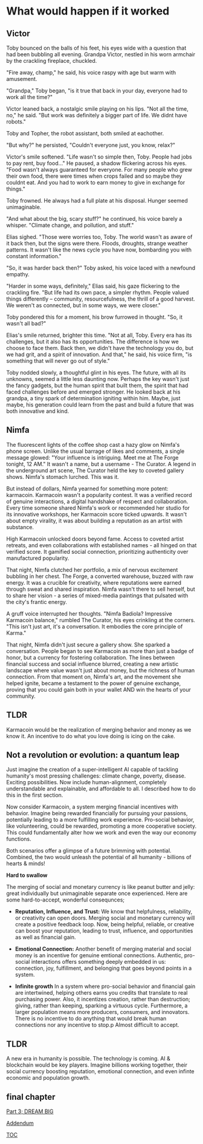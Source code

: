 # What would happen if it worked

## Victor
Toby bounced on the balls of his feet, his eyes wide with a question that had been bubbling all evening. Grandpa Victor, nestled in his worn armchair by the crackling fireplace, chuckled.

"Fire away, champ," he said, his voice raspy with age but warm with amusement.

"Grandpa," Toby began, "is it true that back in your day, everyone had to work all the time?"

Victor leaned back, a nostalgic smile playing on his lips. "Not all the time, no," he said. "But work was definitely a bigger part of life. We didnt have robots."

Toby and Topher, the robot assistant, both smiled at eachother.

"But why?" he persisted, "Couldn't everyone just, you know, relax?"

Victor's smile softened. "Life wasn't so simple then, Toby. People had jobs to pay rent, buy food…"  He paused, a shadow flickering across his eyes. "Food wasn't always guaranteed for everyone. For many people who grew their own food, there were times when crops failed and so maybe they couldnt eat. And you had to work to earn money to give in exchange for things."

Toby frowned. He always had a full plate at his disposal. Hunger seemed unimaginable.

"And what about the big, scary stuff?" he continued, his voice barely a whisper. "Climate change, and pollution, and stuff."

Elias sighed. "Those were worries too, Toby. The world wasn't as aware of it back then, but the signs were there. Floods, droughts, strange weather patterns. It wasn't like the news cycle you have now, bombarding you with constant information."

"So, it was harder back then?" Toby asked, his voice laced with a newfound empathy.

"Harder in some ways, definitely," Elias said, his gaze flickering to the crackling fire. "But life had its own pace, a simpler rhythm. People valued things differently – community, resourcefulness, the thrill of a good harvest. We weren't as connected, but in some ways, we were closer."

Toby pondered this for a moment, his brow furrowed in thought. "So, it wasn't all bad?"

Elias's smile returned, brighter this time. "Not at all, Toby. Every era has its challenges, but it also has its opportunities. The difference is how we choose to face them. Back then, we didn't have the technology you do, but we had grit, and a spirit of innovation. And that," he said, his voice firm, "is something that will never go out of style."

Toby nodded slowly, a thoughtful glint in his eyes. The future, with all its unknowns, seemed a little less daunting now. Perhaps the key wasn't just the fancy gadgets, but the human spirit that built them, the spirit that had faced challenges before and emerged stronger.  He looked back at his grandpa, a tiny spark of determination igniting within him. Maybe, just maybe, his generation could learn from the past and build a future that was both innovative and kind.



## Nimfa
The fluorescent lights of the coffee shop cast a hazy glow on Nimfa's phone screen. Unlike the usual barrage of likes and comments, a single message glowed: "Your influence is intriguing. Meet me at The Forge tonight, 12 AM." It wasn't a name, but a username - The Curator. A legend in the underground art scene, The Curator held the key to coveted gallery shows. Nimfa's stomach lurched. This was it.

But instead of dollars, Nimfa yearned for something more potent: karmacoin. Karmacoin wasn't a popularity contest. It was a verified record of genuine interactions, a digital handshake of respect and collaboration. Every time someone shared Nimfa's work or recommended her studio for its innovative workshops, her Karmacoin score ticked upwards. It wasn't about empty virality, it was about building a reputation as an artist with substance.

High Karmacoin unlocked doors beyond fame. Access to coveted artist retreats, and even collaborations with established names - all hinged on that verified score. It gamified social connection, prioritizing authenticity over manufactured popularity.

That night, Nimfa clutched her portfolio, a mix of nervous excitement bubbling in her chest. The Forge, a converted warehouse, buzzed with raw energy. It was a crucible for creativity, where reputations were earned through sweat and shared inspiration. Nimfa wasn't there to sell herself, but to share her vision - a series of mixed-media paintings that pulsated with the city's frantic energy.

A gruff voice interrupted her thoughts. "Nimfa Badiola? Impressive Karmacoin balance," rumbled The Curator, his eyes crinkling at the corners. "This isn't just art, it's a conversation. It embodies the core principle of Karma."

That night, Nimfa didn't just secure a gallery show. She sparked a conversation. People began to see Karmacoin as more than just a badge of honor, but a currency for fostering collaboration. The lines between financial success and social influence blurred, creating a new artistic landscape where value wasn't just about money, but the richness of human connection. From that moment on, Nimfa's art, and the movement she helped ignite, became a testament to the power of genuine exchange, proving that you could gain both in your wallet AND win  the hearts of your community.

## TLDR
Karmacoin would be the realization of merging behavior and money as we know it. An incentive to do what you love doing is icing on the cake. 



## Not a revolution or evolution: a quantum leap
Just imagine the creation of a super-intelligent AI capable of tackling humanity's most pressing challenges: climate change, poverty, disease. Exciting possibilities. Now include human-alignment, completely understandable and explainable, and affordable to all. I described how to do this in the first section.

Now consider Karmacoin, a system merging financial incentives with behavior. Imagine being rewarded financially for pursuing your passions, potentially leading to a more fulfilling work experience. Pro-social behavior, like volunteering, could be rewarded, promoting a more cooperative society.  This could fundamentally alter how we work and even the way our economy functions.

Both scenarios offer a glimpse of a future brimming with potential. Combined, the two would unleash the potential of all humanity - billions of hearts & minds!


**Hard to swallow**

The merging of social and monetary currency is like peanut butter and jelly: great individually but unimaginable separate once experienced. Here are some hard-to-accept, wonderful consequnces;

* **Reputation, Influence, and Trust:**
We know that helpfulness, reliability, or creativity can open doors. Merging social and monetary currency will create a positive feedback loop. Now, being helpful, reliable, or creative can boost your reputation, leading to trust, influence, and opportunities as well as financial gain.

* **Emotional Connection:** Another benefit of merging material and social money is an incentive for genuine emtional connections. Authentic, pro-social interactions offers something deeply embedded in us: connection, joy, fulfillment, and belonging that goes beyond points in a system.

* **Infinite growth**
In a system where pro-social behavior and financial gain are intertwined, helping others earns you credits that translate to real purchasing power. Also, it incentizes creation, rather than destruction; giving, rather than keeping, sparking a virtuous cycle.  Furthermore, a larger population means more producers, consumers, and innovators. There is no incentive to do anything that would break human connections nor any incentive to stop.p Almost difficult to accept. 

## TLDR
A new era in humanity is possible. The technology is coming. AI & blockchain would be key players. Imagine billions working together, their social currency boosting reputation, emotional connection, and even infinte economic and population growth.

## final chapter
[Part 3; DREAM BIG](https://pebreo.github.io/endgame/DREAM-BIG.html)

[Addendum](https://pebreo.github.io/endgame/addendum.html)


[TOC](https://pebreo.github.io/endgame)
